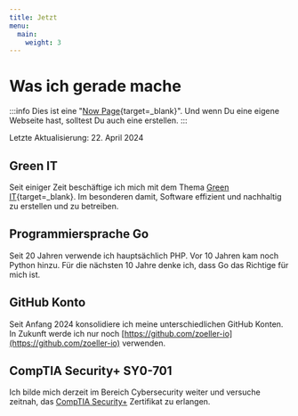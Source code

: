 ```yaml
---
title: Jetzt
menu:
  main:
    weight: 3
---
```


# Was ich gerade mache

:::info
Dies ist eine "[Now Page](https://nownownow.com/about){target=_blank}".
Und wenn Du eine eigene Webseite hast, solltest Du auch eine erstellen.
:::

Letzte Aktualisierung: 22. April 2024


## Green IT

Seit einiger Zeit beschäftige ich mich mit dem Thema [Green IT](https://de.wikipedia.org/wiki/Green_IT){target=_blank}. 
Im besonderen damit, Software effizient und nachhaltig zu erstellen und zu betreiben.


## Programmiersprache Go

Seit 20 Jahren verwende ich hauptsächlich PHP. Vor 10 Jahren kam noch Python hinzu. Für die nächsten 10 Jahre denke 
ich, dass Go das Richtige für mich ist.


## GitHub Konto

Seit Anfang 2024 konsolidiere ich meine unterschiedlichen GitHub Konten. In Zukunft werde ich nur noch 
[https://github.com/zoeller-io](https://github.com/zoeller-io) verwenden.


## CompTIA Security+ SY0-701

Ich bilde mich derzeit im Bereich Cybersecurity weiter und versuche zeitnah, das
[CompTIA Security+](https://www.comptia.org/certifications/security) Zertifikat zu erlangen.
